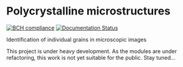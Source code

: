 # Polycrystalline microstructures

[![BCH  compliance](https://bettercodehub.com/edge/badge/CsatiZoltan/Polycrystalline-microstructures?branch=master)](https://bettercodehub.com/) [![Documentation Status](https://readthedocs.org/projects/polycrystalline-microstructures/badge/?version=latest)](https://polycrystalline-microstructures.readthedocs.io/en/latest/?badge=latest)

Identification of individual grains in microscopic images



This project is under heavy development. As the modules are under refactoring, this work is not yet suitable for the public. Stay tuned...